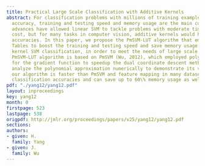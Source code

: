 ```yaml
---
title: Practical Large Scale Classification with Additive Kernels
abstract: For classification problems with millions of training examples or dimensions,
  accuracy, training and testing speed and memory usage are the main concerns. Recent
  advances have allowed linear SVM to tackle problems with moderate time and space
  cost, but for many tasks in computer vision, additive kernels would have higher
  accuracies. In this paper, we propose the PmSVM-LUT algorithm that employs Look-Up
  Tables to boost the training and testing speed and save memory usage of additive
  kernel SVM classification, in order to meet the needs of large scale problems. The
  PmSVM-LUT algorithm is based on PmSVM (Wu, 2012), which employed polynomial approximation
  for the gradient function to speedup the dual coordinate descent method. We also
  analyze the polynomial approximation numerically to demonstrate its validity. Empirically,
  our algorithm is faster than PmSVM and feature mapping in many datasets with higher
  classification accuracies and can save up to 60\% memory usage as well.
pdf: "./yang12/yang12.pdf"
layout: inproceedings
key: yang12
month: 0
firstpage: 523
lastpage: 538
origpdf: http://jmlr.org/proceedings/papers/v25/yang12/yang12.pdf
sections: 
authors:
- given: H.
  family: Yang
- given: J.
  family: Wu
---
```

